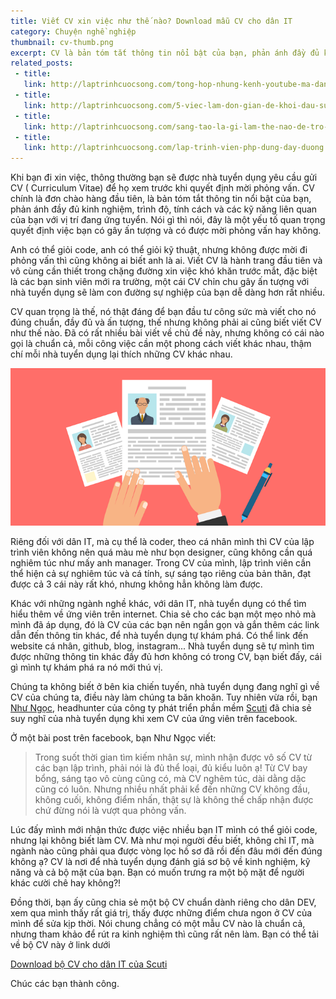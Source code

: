 ```yaml
---
title: Viết CV xin việc như thế nào? Download mẫu CV cho dân IT
category: Chuyện nghề nghiệp
thumbnail: cv-thumb.png
excerpt: CV là bản tóm tắt thông tin nổi bật của bạn, phản ánh đầy đủ kinh nghiệm, trình độ, tính cách và các kỹ năng liên quan của bạn với vị trí đang ứng tuyển. Nói gì thì nói, đây là một yếu tố quan trọng quyết định việc bạn có gây ấn tượng và có được mời phỏng vấn hay không.
related_posts:
 - title: 
   link: http://laptrinhcuocsong.com/tong-hop-nhung-kenh-youtube-ma-dan-cong-nghe-nen-theo-doi-phan-2.html
 - title: 
   link: http://laptrinhcuocsong.com/5-viec-lam-don-gian-de-khoi-dau-su-nghiep-lap-trinh-vien-nghiem-tuc.html
 - title: 
   link: http://laptrinhcuocsong.com/sang-tao-la-gi-lam-the-nao-de-tro-nen-sang-tao.html
 - title: 
   link: http://laptrinhcuocsong.com/lap-trinh-vien-php-dung-day-duong.html
---
```

Khi bạn đi xin việc, thông thường bạn sẽ được nhà tuyển dụng yêu cầu gửi CV ( Curriculum Vitae) để họ xem trước khi quyết định mời phỏng vấn. CV chính là đơn chào hàng đầu tiên, là bản tóm tắt thông tin nổi bật của bạn, phản ánh đầy đủ kinh nghiệm, trình độ, tính cách và các kỹ năng liên quan của bạn với vị trí đang ứng tuyển. Nói gì thì nói, đây là một yếu tố quan trọng quyết định việc bạn có gây ấn tượng và có được mời phỏng vấn hay không.

Anh có thể giỏi code, anh có thể giỏi kỹ thuật, nhưng không được mời đi phỏng vấn thì cũng không ai biết anh là ai. Viết CV là hành trang đầu tiên và vô cùng cần thiết trong chặng đường xin việc khó khăn trước mắt, đặc biệt là các bạn sinh viên mới ra trường, một cái CV chỉn chu gây ấn tượng với nhà tuyển dụng sẽ làm con đường sự nghiệp của bạn dễ dàng hơn rất nhiều. 

CV quan trọng là thế, nó thật đáng để bạn đầu tư công sức mà viết cho nó đúng chuẩn, đầy đủ và ấn tượng, thế nhưng không phải ai cũng biết viết CV như thế nào. Đã có rất nhiều bài viết về chủ đề này, nhưng không có cái nào gọi là chuẩn cả, mỗi công việc cần một phong cách viết khác nhau, thậm chí mỗi nhà tuyển dụng lại thích những CV khác nhau. 

![CV xin việc](images/cv-xin-viec.png)

Riêng đối với dân IT, mà cụ thể là coder, theo cá nhân mình thì CV của lập trình viên không nên quá màu mè như bọn designer, cũng không cần quá nghiêm túc như mấy anh manager. Trong CV của mình, lập trình viên cần thể hiện cả sự nghiêm túc và cá tính, sự sáng tạo riêng của bản thân, đạt được cả  3 cái này rất khó, nhưng không hẳn không làm được.

Khác với những ngành nghề khác, với dân IT, nhà tuyển dụng có thể tìm hiểu thêm về ứng viên trên internet. Chia sẻ cho các bạn một mẹo nhỏ mà mình đã áp dụng, đó là CV của các bạn nên ngắn gọn và gắn thêm các link dẫn đến thông tin khác, để nhà tuyển dụng tự khám phá. Có thể link đến website cá nhân, github, blog, instagram... Nhà tuyển dụng sẽ tự mình tìm được những thông tin khác đầy đủ hơn không có trong CV, bạn biết đấy, cái gì mình tự khám phá ra nó mới thú vị.

Chúng ta không biết ở bên kia chiến tuyến, nhà tuyển dụng đang nghĩ gì về CV của chúng ta, điều này làm chúng ta băn khoăn. Tuy nhiên vừa rồi, bạn [Như Ngọc](https://www.facebook.com/profile.php?id=100009815865200), headhunter của công ty phát triển phần mềm [Scuti](http://www.scuti.asia) đã chia sẻ suy nghĩ của nhà tuyển dụng khi xem CV của ứng viên trên facebook.

Ở một bài post trên facebook, bạn Như Ngọc viết:

> Trong suốt thời gian tìm kiếm nhân sự, mình nhận được vô số CV từ các bạn lập trình, phải nói là đủ thể loại, đủ kiểu luôn ạ! Từ CV bay bổng, sáng tạo vô cùng cũng có, mà CV nghêm túc, dài dằng dặc cũng có luôn. Nhưng nhiều nhất phải kể đến những CV không đầu, không cuối, không điểm nhấn, thật sự là không thể chấp nhận được chứ đừng nói là vượt qua phỏng vấn.

Lúc đấy mình mới nhận thức được việc nhiều bạn IT mình có thể giỏi code, nhưng lại không biết làm CV. Mà như mọi người đều biết, không chỉ IT, mà ngành nào cũng phải qua được vòng lọc hồ sơ đã rồi đến đâu mới đến đúng không ạ? CV là nơi để nhà tuyển dụng đánh giá sơ bộ về kinh nghiệm, kỹ năng và cả bộ mặt của bạn. Bạn có muốn trưng ra một bộ mặt để người khác cười chê hay không?!

Đồng thời, bạn ấy cũng chia sẻ một bộ CV chuẩn dành riêng cho dân DEV, xem qua mình thấy rất giá trị, thấy được những điểm chưa ngon ở CV của mình để sửa kịp thời. Nói chung chẳng có một mẫu CV nào là chuẩn cả, nhưng tham khảo để rút ra kinh nghiệm thì cũng rất nên làm. Bạn có thể tải về bộ CV này ở link dưới

[Download bộ CV cho dân IT của Scuti](https://drive.google.com/drive/folders/0Byby9x37n82oSlc4cHRVbUNGak0)

Chúc các bạn thành công.
